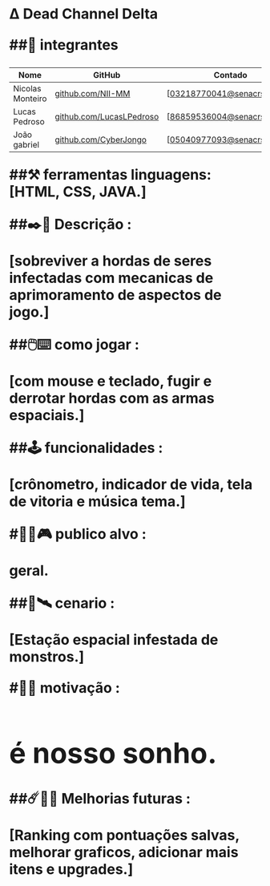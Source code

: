 <H1> <color: green;>Δ Dead Channel Delta

##👥 integrantes 

|Nome            |GitHub                                                      |Contado                     |
|----------------|------------------------------------------------------------|----------------------------|
|Nicolas Monteiro|[github.com/NII-MM](https://githun.com/NII-MM)              |[03218770041@senacrs.edu.br]|
|Lucas Pedroso   |[github.com/LucasLPedroso](https://github.com/LucasLPedroso)|[86859536004@senacrs.edu.br]|
|João gabriel    |[github.com/CyberJongo](https://github.com/CyberJongo)      |[05040977093@senacrs.edu.br]|



##⚒️ ferramentas 
**linguagens**:[HTML, CSS, JAVA.]

##✒️📜 Descrição : 

[sobreviver a hordas de seres infectadas com mecanicas de aprimoramento de aspectos de jogo.]

##🖱️⌨️ como jogar :

**[com mouse e teclado, fugir e derrotar hordas com as armas espaciais.]**

##🕹️ funcionalidades :

**[crônometro, indicador de vida, tela de vitoria e música tema.]**

#🧍‍♂️🎮 publico alvo :

geral.

##🌌🛰️ cenario : 

**[Estação espacial infestada de monstros.]**

#👾✊ motivação :

<h1>é nosso sonho.</h1>

##☄️🤖🚀 Melhorias futuras : 

**[Ranking com pontuações salvas, melhorar graficos, adicionar mais itens e upgrades.]**
